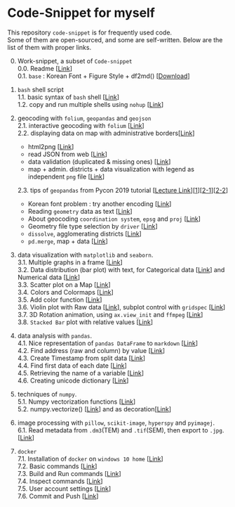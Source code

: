 # Code-Snippet for myself
This repository `code-snippet` is for frequently used code.  
Some of them are open-sourced, and some are self-written.
Below are the list of them with proper links.


0. Work-snippet, a subset of `Code-snippet`  
  0.0. Readme [[Link](https://github.com/jehyunlee/code-snippet/blob/master/0_work-snippet/Readme.md)]    
  0.1. `base` : Korean Font + Figure Style + df2md() [[Download](https://github.com/jehyunlee/code-snippet/blob/master/0_work-snippet/pegab/pegab.py)]  


1. `bash` shell script  
  1.1. basic syntax of `bash` shell  [[Link](http://pyrasis.com/book/DockerForTheReallyImpatient/Chapter04)]    
  1.2. copy and run multiple shells using `nohup` [[Link](https://github.com/jehyunlee/code-snippet/blob/master/bash/copy_and_run.md)] 
  
2. geocoding with `folium`, `geopandas` and `geojson`  
  2.1. interactive geocoding with `folium` [<a href='https://github.com/jehyunlee/code-snippet/blob/master/1_folium_geojson/190712_folium_geojson.md'>Link</a>]  
  2.2. displaying data on map with administrative borders[<a href='https://github.com/jehyunlee/code-snippet/blob/master/1_folium_geojson/geopandas/data_on_map/190914_DaejeonMap.md'>Link</a>]  
    * html2png [<a href='https://github.com/jehyunlee/code-snippet/blob/master/1_folium_geojson/geopandas/data_on_map/190914_DaejeonMap.md#12-function-capture-html-to-png'>Link</a>]   
    * read JSON from web [<a href='https://github.com/jehyunlee/code-snippet/blob/master/1_folium_geojson/geopandas/data_on_map/190914_DaejeonMap.md#221-function--load-json-from-web'>Link</a>]  
    * data validation (duplicated & missing ones) [<a href='https://github.com/jehyunlee/code-snippet/blob/master/1_folium_geojson/geopandas/data_on_map/190914_DaejeonMap.md#223-data-validataion'>Link</a>]  
    * map + admin. districts + data visualization with legend as independent `png` file [<a href='https://github.com/jehyunlee/code-snippet/blob/master/1_folium_geojson/geopandas/data_on_map/190914_DaejeonMap.md#33-function--map--admistrative-districts--data--customized-colormap'>Link</a>]     

    2.3. tips of `geopandas` from Pycon 2019 tutorial [<a href='https://www.notion.so/rollinstar/Python-cc8a370daf784bf9b084ca06a37c5a1e'>Lecture Link</a>][<a href='https://github.com/jehyunlee/code-snippet/blob/master/1_folium_geojson/geopandas/pycon2019tutorial/1/lecture1.md'>1</a>][<a href='https://github.com/jehyunlee/code-snippet/blob/master/1_folium_geojson/geopandas/pycon2019tutorial/2-1/lecture2-1.md'>2-1</a>][<a href='https://github.com/jehyunlee/code-snippet/blob/master/1_folium_geojson/geopandas/pycon2019tutorial/2-2/lecture2-2.md'>2-2</a>]  
    * Korean font problem : try another encoding [<a href='https://github.com/jehyunlee/code-snippet/blob/master/1_folium_geojson/geopandas/pycon2019tutorial/1/lecture1.md#tip-%ED%95%9C%EA%B8%80%EC%9D%B4-%EA%B9%A8%EC%A7%88-%EA%B2%BD%EC%9A%B0-gpdread_file%EC%9D%98-encoding-%EC%98%B5%EC%85%98-%EB%B3%80%EA%B2%BD'>Link</a>]
    * Reading `geometry` data as text [<a href='https://github.com/jehyunlee/code-snippet/blob/master/1_folium_geojson/geopandas/pycon2019tutorial/1/lecture1.md#tip-geometry%EC%9D%98-%ED%98%95%EC%83%81%EC%9D%B4-%EC%95%84%EB%8B%8C-%EA%B0%92%EC%9D%84-%ED%99%95%EC%9D%B8%ED%95%98%EA%B3%A0-%EC%8B%B6%EC%9C%BC%EB%A9%B4-%EB%B2%94%EC%9C%84%EB%A1%9C-%ED%98%B8%EC%B6%9C'>Link</a>]
    * About geocoding `coordination system`, `epsg` and `proj` [<a href='https://github.com/jehyunlee/code-snippet/blob/master/1_folium_geojson/geopandas/pycon2019tutorial/1/lecture1.md#tip-%ED%95%9C%EA%B5%AD%EC%9D%98-%EC%A3%BC%EC%9A%94-%EC%A2%8C%ED%91%9C%EA%B3%84-%EB%B0%8F-proj4-%EC%9D%B8%EC%9E%90-%EC%A0%95%EB%A6%AC'>Link</a>]
    * Geometry file type selection by `driver` [<a href='https://github.com/jehyunlee/code-snippet/blob/master/1_folium_geojson/geopandas/pycon2019tutorial/1/lecture1.md#tip-geodataframe-%EC%A0%80%EC%9E%A5-%ED%98%95%EC%8B%9D%EC%9D%84-%EB%B0%94%EA%BF%80-%EB%95%8C%EB%8A%94-driver-%EC%82%AC%EC%9A%A9'>Link</a>]  
    * `dissolve`, agglomerating districts [[Link](https://github.com/jehyunlee/code-snippet/blob/master/1_folium_geojson/geopandas/pycon2019tutorial/2-1/lecture2-1.md#dissolve%EB%A5%BC-%EC%9D%B4%EC%9A%A9%ED%95%B4-%ED%96%89%EC%A0%95%EB%8F%99---%EC%8B%9C%EA%B5%B0%EA%B5%AC-%EC%A7%80%EB%8F%84-%EB%8D%B0%EC%9D%B4%ED%84%B0-%EB%A7%8C%EB%93%A4%EA%B8%B0)]  
    * `pd.merge`, map + data [[Link](https://github.com/jehyunlee/code-snippet/blob/master/1_folium_geojson/geopandas/pycon2019tutorial/2-2/lecture2-2.md)]



  
3. data visualization with `matplotlib` and `seaborn`.  
3.1. Multiple graphs in a frame [<a href='https://github.com/jehyunlee/code-snippet/blob/master/2_matplotlib/wind_analysis/WindAnalysis.md'>Link</a>]  
3.2. Data distribution (bar plot) with text, for Categorical data [<a href='https://github.com/jehyunlee/code-snippet/blob/master/2_matplotlib/distrib_map/distrib_map.md#22111-categorical-data'>Link</a>] and Numerical data [<a href='https://github.com/jehyunlee/code-snippet/blob/master/2_matplotlib/distrib_map/distrib_map.md#22112-numerical-data'>Link</a>]  
3.3. Scatter plot on a Map [<a href='https://github.com/jehyunlee/code-snippet/blob/master/2_matplotlib/distrib_map/distrib_map.md#2212-%EB%8D%B0%EC%9D%B4%ED%84%B0-%EA%B3%B5%EA%B0%84-%EB%B6%84%ED%8F%AC-%EB%B6%84%EC%84%9D'>Link</a>]  
3.4. Colors and Colormaps [<a href='https://github.com/jehyunlee/code-snippet/blob/master/2_matplotlib/colors/colors_and_maps.md'>Link</a>]  
3.5. Add color function [<a href='https://github.com/jehyunlee/code-snippet/blob/master/2_matplotlib/add_color/add_color.md'>Link</a>]  
3.6. Violin plot with Raw data [<a href='https://github.com/jehyunlee/code-snippet/blob/master/2_matplotlib/violin_raw/violin_raw.md#322-violin-plot-with-scatter--line-plot--raw-data'>Link</a>], subplot control with `gridspec` [<a href='https://github.com/jehyunlee/code-snippet/blob/master/2_matplotlib/violin_raw/violin_raw.md#321-violin-plot-hysteresis-on-and-off'>Link</a>]  
3.7. 3D Rotation animation, using `ax.view_init` and `ffmpeg` [[Link](https://github.com/jehyunlee/code-snippet/blob/master/2_matplotlib/ani_rotation/ani_rotation.md)]  
3.8. `Stacked Bar` plot with relative values [[Link](https://github.com/jehyunlee/code-snippet/blob/master/2_matplotlib/stacked_bar/summary.md)]
  
4. data analysis with `pandas`.  
4.1. Nice representation of `pandas DataFrame` to `markdown` [<a href='https://github.com/jehyunlee/code-snippet/blob/master/3_pandas/df2md/df2md.md'>Link</a>]  
4.2. Find address (raw and column) by value [<a href='https://github.com/jehyunlee/code-snippet/blob/master/3_pandas/find_address_by_value.md#find-address-column-row-by-value'>Link</a>]  
4.3. Create Timestamp from split data [<a href='https://github.com/jehyunlee/code-snippet/blob/master/3_pandas/IEC61400.md#6-create-timestamp-from-split-data'>Link</a>]  
4.4. Find first data of each date [<a href='https://github.com/jehyunlee/code-snippet/blob/master/3_pandas/IEC61400.md#8-first-data-of-each-date'>Link</a>]  
4.5. Retrieving the name of a variable [[Link](https://github.com/jehyunlee/code-snippet/blob/master/3_pandas/varname.md)]  
4.6. Creating unicode dictionary [[Link](https://github.com/jehyunlee/code-snippet/blob/master/3_pandas/unicode_json.py)]

5. techniques of `numpy`.  
5.1. Numpy vectorization functions [<a href='https://github.com/jehyunlee/code-snippet/blob/master/4_numpy/vectorize.md'>Link</a>]  
5.2. numpy.vectorize() [<a href='https://github.com/jehyunlee/code-snippet/blob/master/4_numpy/numpy_vectorize.md'>Link</a>] and as decoration[<a href='https://github.com/jehyunlee/code-snippet/blob/master/4_numpy/numpy_vectorize.md#-numpyvectorize-as-decoration'>Link</a>]

6. image processing with `pillow`, `scikit-image`, `hyperspy` and `pyimagej`.  
6.1. Read metadata from `.dm3`(TEM) and `.tif`(SEM), then export to `.jpg`. [[Link](https://github.com/jehyunlee/image_processing/blob/master/meta2jpg/dm3_to_metajpg_190625.md)]

7. `docker`  
7.1. Installation of `docker` on `windows 10 home` [[Link](https://github.com/jehyunlee/docker/blob/master/Win10Home/text.md)]  
7.2. Basic commands [[Link](https://github.com/jehyunlee/code-snippet/blob/master/5_docker/01_basic.md)]  
7.3. Build and Run commands [[Link](https://github.com/jehyunlee/code-snippet/blob/master/5_docker/02_build.md)]  
7.4. Inspect commands [[Link](https://github.com/jehyunlee/code-snippet/blob/master/5_docker/03_inspect.md)]  
7.5. User account settings [[Link](https://github.com/jehyunlee/code-snippet/blob/master/5_docker/04_account.md)]  
7.6. Commit and Push [[Link](https://github.com/jehyunlee/code-snippet/blob/master/5_docker/05_commit.md)]  





